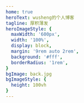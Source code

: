 ```yaml
---
home: true
heroText: wusheng的个人博客
tagline: 厚积薄发
heroImageStyle: {
  maxWidth: '600px',
  width: '100%',
  display: block,
  margin: '9rem auto 2rem',
  background: '#fff',
  borderRadius: '1rem',
}
bgImage: back.jpg
bgImageStyle: {
  height: 100vh
}
---
```

